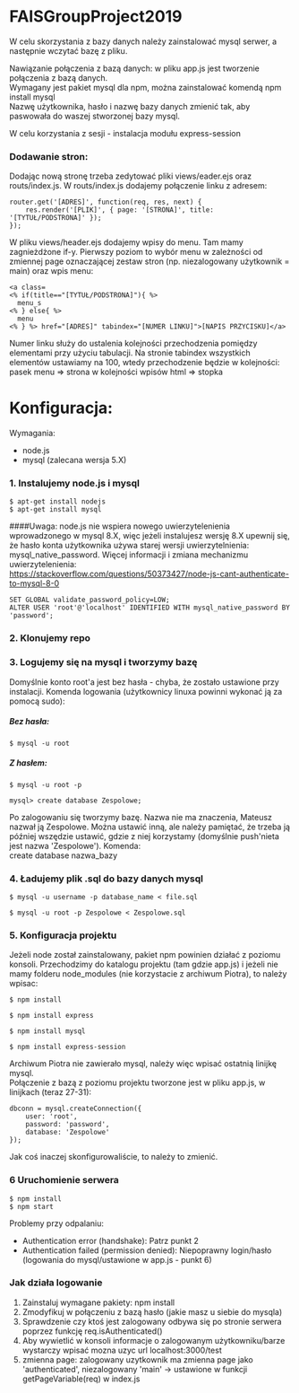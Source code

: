 # FAISGroupProject2019

W celu skorzystania z bazy danych należy zainstalować mysql serwer, a następnie wczytać bazę z pliku.  

Nawiązanie połączenia z bazą danych: w pliku app.js jest tworzenie połączenia z bazą danych.  
Wymagany jest pakiet mysql dla npm, można zainstalować komendą npm install mysql  
Nazwę użytkownika, hasło i nazwę bazy danych zmienić tak, aby paswowała do waszej stworzonej bazy mysql.

W celu korzystania z sesji - instalacja modułu express-session
  
### Dodawanie stron:
Dodając nową stronę trzeba zedytować pliki views/eader.ejs oraz routs/index.js. W routs/index.js dodajemy połączenie linku z adresem:  
```
router.get('[ADRES]', function(req, res, next) {  
	res.render('[PLIK]', { page: '[STRONA]', title: '[TYTUŁ/PODSTRONA]' });  
});  
```
W pliku views/header.ejs dodajemy wpisy do menu. Tam mamy zagnieżdżone if-y. Pierwszy poziom to wybór menu w zależności od zmiennej page oznaczającej zestaw stron (np. niezalogowany użytkownik = main) oraz wpis menu:  
  ```
<a class=  
<% if(title=="[TYTUŁ/PODSTRONA]"){ %>  
	menu_s  
<% } else{ %>  
	menu  
<% } %> href="[ADRES]" tabindex="[NUMER LINKU]">[NAPIS PRZYCISKU]</a>  
  ```
Numer linku służy do ustalenia kolejności przechodzenia pomiędzy elementami przy użyciu tabulacji. Na stronie tabindex wszystkich elementów ustawiamy na 100, wtedy przechodzenie będzie w kolejności: pasek menu => strona w kolejności wpisów html => stopka  
  
# Konfiguracja:

Wymagania:
- node.js
- mysql (zalecana wersja 5.X)

### 1. Instalujemy node.js i mysql

```
$ apt-get install nodejs
$ apt-get install mysql
```
####Uwaga:
node.js nie wspiera nowego uwierzytelenienia wprowadzonego w mysql 8.X, więc jeżeli instalujesz wersję 8.X upewnij się, że hasło konta użytkownika używa starej wersji uwierzytelnienia: mysql_native_password. Więcej informacji i zmiana mechanizmu uwierzytelenienia:  
https://stackoverflow.com/questions/50373427/node-js-cant-authenticate-to-mysql-8-0  
  ```
SET GLOBAL validate_password_policy=LOW;  
ALTER USER 'root'@'localhost' IDENTIFIED WITH mysql_native_password BY 'password';  
  ```
### 2. Klonujemy repo
### 3. Logujemy się na mysql i tworzymy bazę
Domyślnie konto root'a jest bez hasła - chyba, że zostało ustawione przy instalacji. Komenda logowania (użytkownicy linuxa powinni wykonać ją za pomocą sudo):  
##### Bez hasła:  
```
$ mysql -u root  
```
##### Z hasłem:  
```
$ mysql -u root -p  
```
```
mysql> create database Zespolowe;
```
Po zalogowaniu się tworzymy bazę. Nazwa nie ma znaczenia, Mateusz nazwał ją Zespolowe. Można ustawić inną, ale należy pamiętać, że trzeba ją później wszędzie ustawić, gdzie z niej korzystamy (domyślnie push'nieta jest nazwa 'Zespolowe'). Komenda:  
create database nazwa_bazy
### 4. Ładujemy plik .sql do bazy danych mysql
```
$ mysql -u username -p database_name < file.sql

$ mysql -u root -p Zespolowe < Zespolowe.sql
```
### 5. Konfiguracja projektu
Jeżeli node został zainstalowany, pakiet npm powinien działać z poziomu konsoli.
Przechodzimy do katalogu projektu (tam gdzie app.js) i jeżeli nie mamy folderu node_modules (nie korzystacie z archiwum Piotra), to należy wpisac:  
```
$ npm install  

$ npm install express  

$ npm install mysql  

$ npm install express-session

```
Archiwum Piotra nie zawierało mysql, należy więc wpisać ostatnią linijkę mysql.  
Połączenie z bazą z poziomu projektu tworzone jest w pliku app.js, w linijkach (teraz 27-31):  
```
dbconn = mysql.createConnection({  
	user: 'root',  
	password: 'password',  
	database: 'Zespolowe'  
});
```  
Jak coś inaczej skonfigurowaliście, to należy to zmienić.
### 6 Uruchomienie serwera
```
$ npm install
$ npm start  
```

Problemy przy odpalaniu:  
- Authentication error (handshake): Patrz punkt 2
- Authentication failed (permission denied): Niepoprawny login/hasło (logowania do mysql/ustawione w app.js - punkt 6)


### Jak działa logowanie
1. Zainstaluj wymagane pakiety: npm install
2. Zmodyfikuj w połączeniu z bazą hasło (jakie masz u siebie do mysqla)
3. Sprawdzenie czy ktoś jest zalogowany odbywa się po stronie serwera poprzez funkcję req.isAuthenticated()
4. Aby wywietlić w konsoli informacje o zalogowanym użytkowniku/barze wystarczy wpisać mozna uzyc url localhost:3000/test
5. zmienna page: zalogowany uzytkownik ma zmienna page jako 'authenticated', niezalogowany 'main' -> ustawione w funkcji getPageVariable(req) w index.js
